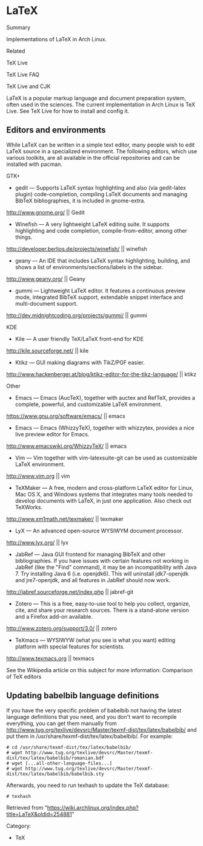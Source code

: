 LaTeX
=====

Summary

Implementations of LaTeX in Arch Linux.

Related

TeX Live

TeX Live FAQ

TeX Live and CJK

LaTeX is a popular markup language and document preparation system,
often used in the sciences. The current implementation in Arch Linux is
TeX Live. See TeX Live for how to install and config it.

Editors and environments
------------------------

While LaTeX can be written in a simple text editor, many people wish to
edit LaTeX source in a specialized environment. The following editors,
which use various toolkits, are all available in the official
repositories and can be installed with pacman.

GTK+

-   gedit — Supports LaTeX syntax highlighting and also (via gedit-latex
    plugin) code-completion, compiling LaTeX documents and managing
    BibTeX bibliographies, it is included in gnome-extra.

http://www.gnome.org/ || Gedit

-   Winefish — A very lightweight LaTeX editing suite. It supports
    highlighting and code completion, compile-from-editor, among other
    things.

http://developer.berlios.de/projects/winefish/ || winefish

-   geany — An IDE that includes LaTeX syntax highlighting, building,
    and shows a list of environments/sections/labels in the sidebar.

http://www.geany.org/ || Geany

-   gummi — Lightweight LaTeX editor. It features a continuous preview
    mode, integrated BibTeX support, extendable snippet interface and
    multi-document support.

http://dev.midnightcoding.org/projects/gummi/ || gummi

KDE

-   Kile — A user friendly TeX/LaTeX front-end for KDE

http://kile.sourceforge.net/ || kile

-   Ktikz — GUI making diagrams with TikZ/PGF easier.

http://www.hackenberger.at/blog/ktikz-editor-for-the-tikz-language/ ||
ktikz

Other

-   Emacs — Emacs (AucTeX), together with auctex and RefTeX, provides a
    complete, powerful, and customizable LaTeX environment.

https://www.gnu.org/software/emacs/ || emacs

-   Emacs — Emacs (WhizzyTeX), together with whizzytex, provides a nice
    live preview editor for Emacs.

http://www.emacswiki.org/WhizzyTeX/ || emacs

-   Vim — Vim together with vim-latexsuite-git can be used as
    customizable LaTeX environment.

http://www.vim.org || vim

-   TeXMaker — A free, modern and cross-platform LaTeX editor for Linux,
    Mac OS X, and Windows systems that integrates many tools needed to
    develop documents with LaTeX, in just one application. Also check
    out TeXWorks.

http://www.xm1math.net/texmaker/ || texmaker

-   LyX — An advanced open-source WYSIWYM document processor.

http://www.lyx.org/ || lyx

-   JabRef — Java GUI frontend for managing BibTeX and other
    bibliographies. If you have issues with certain features not working
    in JabRef (like the "Find" command), it may be an incompatibility
    with Java 7. Try installing Java 6 (i.e. openjdk6). This will
    uninstall jdk7-openjdk and jre7-openjdk, and all features in JabRef
    should now work.

http://jabref.sourceforge.net/index.php || jabref-git

-   Zotero — This is a free, easy-to-use tool to help you collect,
    organize, cite, and share your research sources. There is a
    stand-alone version and a Firefox add-on available.

http://www.zotero.org/support/3.0/ || zotero

-   TeXmacs — WYSIWYW (what you see is what you want) editing platform
    with special features for scientists.

http://www.texmacs.org || texmacs

See the Wikipedia article on this subject for more information:
Comparison of TeX editors

Updating babelbib language definitions
--------------------------------------

If you have the very specific problem of babelbib not having the latest
language definitions that you need, and you don't want to recompile
everything, you can get them manually from
http://www.tug.org/texlive/devsrc/Master/texmf-dist/tex/latex/babelbib/
and put them in /usr/share/texmf-dist/tex/latex/babelbib/. For example:

    # cd /usr/share/texmf-dist/tex/latex/babelbib/ 
    # wget http://www.tug.org/texlive/devsrc/Master/texmf-dist/tex/latex/babelbib/romanian.bdf
    # wget [...all-other-language-files...]
    # wget http://www.tug.org/texlive/devsrc/Master/texmf-dist/tex/latex/babelbib/babelbib.sty

Afterwards, you need to run texhash to update the TeX database:

    # texhash

Retrieved from
"https://wiki.archlinux.org/index.php?title=LaTeX&oldid=254881"

Category:

-   TeX
